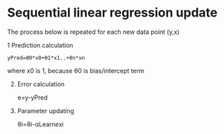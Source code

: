# Sequential linear regression update

The process below is repeated for each new data point (y,x)


1 Prediction calculation

    yPred=θ0*x0+θ1*x1..+θn*xn

where x0 is 1, because θ0 is bias/intercept term

2. Error calculation

    
    e=y-yPred

3. Parameter updating

    
    θi=θi-αLearn*e*xi



